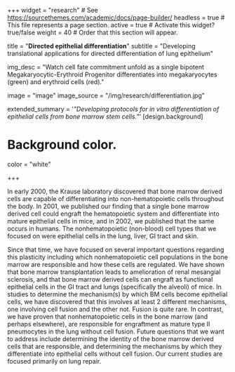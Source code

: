 +++
widget = "research"  # See https://sourcethemes.com/academic/docs/page-builder/
headless = true  # This file represents a page section.
active = true  # Activate this widget? true/false
weight = 40  # Order that this section will appear.

title = "**Directed epithelial differentiation**"
subtitle = "Developing translational applications for directed differentiation of lung epithelium"


img_desc = "Watch cell fate commitment unfold as a single bipotent Megakaryocytic-Erythroid Progenitor differentiates into megakaryocytes (green) and erythroid cells (red)."

image = "image"
image_source = "/img/research/differentiation.jpg"

extended_summary = '*"Developing protocols for in vitro differentiation of epithelial cells from bone marrow stem cells."*'
[design.background]

  # Background color.
  color = "white"

+++



In early 2000, the Krause laboratory discovered that bone marrow derived cells are capable of differentiating into non-hematopoietic cells throughout the body. In 2001, we published our finding that a single bone marrow derived cell could engraft the hematopoietic system and differentiate into mature epithelial cells in mice, and in 2002, we published that the same occurs in humans. The nonhematopoietic (non-blood) cell types that we focused on were epithelial cells in the lung, liver, GI tract and skin.  



Since that time, we have focused on several important questions regarding this plasticity including which nonhematopoietic cell populations in the bone marrow are responsible and how these cells are regulated. We have shown that bone marrow transplantation leads to amelioration of renal mesangial sclerosis, and that bone marrow derived cells can engraft as functional epithelial cells in the GI tract and lungs (specifically the alveoli) of mice. In studies to determine the mechanism(s) by which BM cells become epithelial cells, we have discovered that this involves at least 2 different mechanisms, one involving cell fusion and the other not. Fusion is quite rare.  In contrast, we have proven that nonhematopoietic cells in the bone marrow (and perhaps elsewhere), are responsible for engraftment as mature type II pneumocytes in the lung without cell fusion.  Future questions that we want to address include determining the identity of the bone marrow derived cells that are responsible, and determining the mechanisms by which they differentiate into epithelial cells without cell fusion. Our current studies are focused primarily on lung repair.
